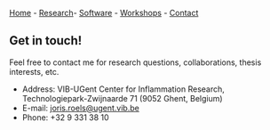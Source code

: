 [Home](index) - [Research](research)- [Software](software) - [Workshops](workshops) - [Contact](contact)

## Get in touch!

Feel free to contact me for research questions, collaborations, thesis interests, etc. 
- Address: VIB-UGent Center for Inflammation Research, Technologiepark-Zwijnaarde 71 (9052 Ghent, Belgium)
- E-mail: joris.roels@ugent.vib.be
- Phone: +32 9 331 38 10
